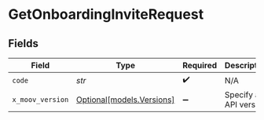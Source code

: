 # GetOnboardingInviteRequest


## Fields

| Field                                              | Type                                               | Required                                           | Description                                        | Example                                            |
| -------------------------------------------------- | -------------------------------------------------- | -------------------------------------------------- | -------------------------------------------------- | -------------------------------------------------- |
| `code`                                             | *str*                                              | :heavy_check_mark:                                 | N/A                                                | N1IA5eWYNh                                         |
| `x_moov_version`                                   | [Optional[models.Versions]](../models/versions.md) | :heavy_minus_sign:                                 | Specify an API version.                            |                                                    |